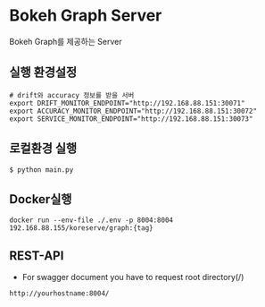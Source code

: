 # Bokeh Graph Server
Bokeh Graph를 제공하는 Server

## 실행 환경설정
```shell
# drift와 accuracy 정보를 받을 서버
export DRIFT_MONITOR_ENDPOINT="http://192.168.88.151:30071"
export ACCURACY_MONITOR_ENDPOINT="http://192.168.88.151:30072"
export SERVICE_MONITOR_ENDPOINT="http://192.168.88.151:30073"
```


## 로컬환경 실행
```shell
$ python main.py
```

## Docker실행
```shell
docker run --env-file ./.env -p 8004:8004 192.168.88.155/koreserve/graph:{tag}
```

## REST-API
- For swagger document you have to request root directory(/)
```shell
http://yourhostname:8004/
```